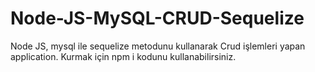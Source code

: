 # Node-JS-MySQL-CRUD-Sequelize
Node JS, mysql ile sequelize  metodunu kullanarak Crud işlemleri yapan application.
Kurmak için npm i kodunu kullanabilirsiniz.
